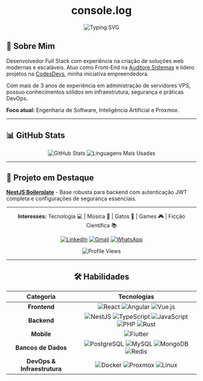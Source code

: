 <div align="center">
  <h1>console.log</h1>
  <img src="https://readme-typing-svg.demolab.com?font=Fira+Code&size=24&pause=1000&color=8B00FF&center=true&vCenter=true&width=600&lines=Hello%2C+World!+%F0%9F%91%A8%E2%80%8D%F0%9F%92%BB+Eu+sou+o+Lucas+Campos!" alt="Typing SVG" />
</div>

## 🚀 Sobre Mim

Desenvolvedor Full Stack com experiência na criação de soluções web modernas e escaláveis. Atuo como Front-End na [Auditore Sistemas](https://auditore.com.br/) e lidero projetos na [CodesDevs](https://codesdevs.com.br/), minha iniciativa empreendedora.

Com mais de 3 anos de experiência em administração de servidores VPS, possuo conhecimentos sólidos em infraestrutura, segurança e práticas DevOps.

**Foco atual:** Engenharia de Software, Inteligência Artificial e Proxmox.

---

## 📊 GitHub Stats

<div align="center">
<img src="https://github-readme-stats.vercel.app/api?username=lucascampos42&show_icons=true&locale=pt-br&bg_color=1a1a1a&title_color=8b00ff&text_color=ffffff&icon_color=8b00ff&border_color=8b00ff&border_radius=15" alt="GitHub Stats" />
<img src="https://github-readme-stats.vercel.app/api/top-langs/?username=lucascampos42&show_icons=true&locale=pt-br&bg_color=1a1a1a&title_color=8b00ff&text_color=ffffff&icon_color=8b00ff&border_color=8b00ff&border_radius=15&langs_count=8" alt="Linguagens Mais Usadas" />
</div>

---

## 🌟 Projeto em Destaque

**[NestJS Boilerplate](https://github.com/lucascampos42/nest-boilerplate)** - Base robusta para backend com autenticação JWT completa e configurações de segurança essenciais.

---


<div align="center">

**Interesses:** Tecnologia 💻 | Música 🎵 | Gatos 🐾 | Games 🎮 | Ficção Científica 📚

</div>


<div align="center">
  

[![LinkedIn](https://img.shields.io/badge/LinkedIn-0A66C2?style=for-the-badge&logo=linkedin&logoColor=white)](https://www.linkedin.com/in/lucascampos42/) [![Gmail](https://img.shields.io/badge/Gmail-D14836?style=for-the-badge&logo=gmail&logoColor=white)](mailto:bhlucascampos@gmail.com) [![WhatsApp](https://img.shields.io/badge/WhatsApp-25D366?style=for-the-badge&logo=whatsapp&logoColor=white)](https://wa.me/5533991448945)

<img src="https://komarev.com/ghpvc/?username=lucascampos42&label=Profile%20Views&color=8b00ff&style=for-the-badge" alt="Profile Views" />

</div>

<div align="center">

---

## 🛠️ Habilidades

| Categoria | Tecnologias |
| :---: | :---: |
| **Frontend** | ![React](https://img.shields.io/badge/-React-61DAFB?style=flat-square&logo=react&logoColor=black) ![Angular](https://img.shields.io/badge/-Angular-DD0031?style=flat-square&logo=angular&logoColor=white) ![Vue.js](https://img.shields.io/badge/-Vue.js-35495E?style=flat-square&logo=vuedotjs&logoColor=4FC08D) |
| **Backend** | ![NestJS](https://img.shields.io/badge/-NestJS-E0234E?style=flat-square&logo=nestjs&logoColor=white) ![TypeScript](https://img.shields.io/badge/-TypeScript-3178C6?style=flat-square&logo=typescript&logoColor=white) ![JavaScript](https://img.shields.io/badge/-JavaScript-F7DF1E?style=flat-square&logo=javascript&logoColor=black) ![PHP](https://img.shields.io/badge/-PHP-777BB4?style=flat-square&logo=php&logoColor=white) ![Rust](https://img.shields.io/badge/-Rust-000000?style=flat-square&logo=rust&logoColor=white) |
| **Mobile** | ![Flutter](https://img.shields.io/badge/-Flutter-02569B?style=flat-square&logo=flutter&logoColor=white) |
| **Bancos de Dados** | ![PostgreSQL](https://img.shields.io/badge/-PostgreSQL-4169E1?style=flat-square&logo=postgresql&logoColor=white) ![MySQL](https://img.shields.io/badge/-MySQL-4479A1?style=flat-square&logo=mysql&logoColor=white) ![MongoDB](https://img.shields.io/badge/-MongoDB-47A248?style=flat-square&logo=mongodb&logoColor=white) ![Redis](https://img.shields.io/badge/-Redis-DC382D?style=flat-square&logo=redis&logoColor=white) |
| **DevOps & Infraestrutura** | ![Docker](https://img.shields.io/badge/-Docker-2496ED?style=flat-square&logo=docker&logoColor=white) ![Proxmox](https://img.shields.io/badge/-Proxmox-F5A623?style=flat-square&logo=proxmox&logoColor=black) ![Linux](https://img.shields.io/badge/-Linux-FCC624?style=flat-square&logo=linux&logoColor=black) |

</div>
